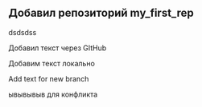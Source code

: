 ## Добавил репозиторий my_first_rep

dsdsdss

Добавил текст через GItHub

Добавим текст локально

Add text for new branch

ывывывыв для конфликта